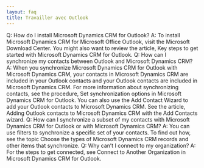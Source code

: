 ```yaml
---
layout: faq
title: Travailler avec Outlook
---
```


Q: How do I install Microsoft Dynamics CRM for Outlook?
A: To install Microsoft Dynamics CRM for Microsoft Office Outlook, visit the Microsoft Download Center.
You might also want to review the article, Key steps to get started with Microsoft Dynamics CRM for Outlook.
Q: How can I synchronize my contacts between Outlook and Microsoft Dynamics CRM?
A: When you synchronize Microsoft Dynamics CRM for Outlook with Microsoft Dynamics CRM, your contacts in Microsoft Dynamics CRM are included in your Outlook contacts and your Outlook contacts are included in Microsoft Dynamics CRM. For more information about synchronizing contacts, see the procedure, Set synchronization options in Microsoft Dynamics CRM for Outlook.
You can also use the Add Contact Wizard to add your Outlook contacts to Microsoft Dynamics CRM. See the article, Adding Outlook contacts to Microsoft Dynamics CRM with the Add Contacts wizard.
Q: How can I synchronize a subset of my contacts with Microsoft Dynamics CRM for Outlook or with Microsoft Dynamics CRM?
A: You can use filters to synchronize a specific set of your contacts. To find out how, see the topic Choose the types of Microsoft Dynamics CRM records and other items that synchronize.
Q: Why can’t I connect to my organization?
A: For the steps to get connected, see Connect to Another Organization in Microsoft Dynamics CRM for Outlook.
